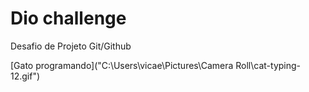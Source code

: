 # Dio challenge
Desafio de Projeto Git/Github

[Gato programando]("C:\Users\vicae\Pictures\Camera Roll\cat-typing-12.gif")

